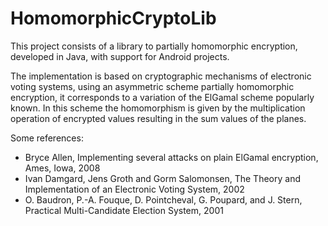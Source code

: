 HomomorphicCryptoLib
====================

This project consists of a library to partially homomorphic encryption, developed in Java, with support for Android projects.

The implementation is based on cryptographic mechanisms of electronic voting systems, using an asymmetric scheme partially homomorphic encryption, it corresponds to a variation of the ElGamal scheme popularly known. In this scheme the homomorphism is given by the multiplication operation of encrypted values resulting in the sum values of the planes.

Some references:
* Bryce Allen, Implementing several attacks on plain ElGamal encryption, Ames, Iowa, 2008
* Ivan Damgard, Jens Groth and Gorm Salomonsen, The Theory and Implementation of an Electronic Voting System, 2002
* O. Baudron, P.-A. Fouque, D. Pointcheval, G. Poupard, and J. Stern, Practical Multi-Candidate Election System, 2001